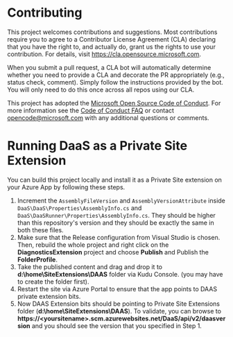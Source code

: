 
# Contributing

This project welcomes contributions and suggestions.  Most contributions require you to agree to a
Contributor License Agreement (CLA) declaring that you have the right to, and actually do, grant us
the rights to use your contribution. For details, visit https://cla.opensource.microsoft.com.

When you submit a pull request, a CLA bot will automatically determine whether you need to provide
a CLA and decorate the PR appropriately (e.g., status check, comment). Simply follow the instructions
provided by the bot. You will only need to do this once across all repos using our CLA.

This project has adopted the [Microsoft Open Source Code of Conduct](https://opensource.microsoft.com/codeofconduct/).
For more information see the [Code of Conduct FAQ](https://opensource.microsoft.com/codeofconduct/faq/) or
contact [opencode@microsoft.com](mailto:opencode@microsoft.com) with any additional questions or comments.

# Running DaaS as a Private Site Extension
You can build this project locally and install it as a Private Site extension on your Azure App by following these steps.
1. Increment the `AssemblyFileVersion` and `AssemblyVersionAttribute` inside `DaaS\DaaS\Properties\AssemblyInfo.cs` and `DaaS\DaaSRunner\Properties\AssemblyInfo.cs`. They should be higher than this repository's version and they should be exactly the same in both these files.
2. Make sure that the Release configuration from Visual Studio is chosen. Then, rebuild the whole project and right click on the **DiagnosticsExtension** project and choose **Publish** and Publish the **FolderProfile**.
3. Take the published content and drag and drop it to **d:\home\SiteExtensions\DAAS** folder via Kudu Console. (you may have to create the folder first).
4. Restart the site via Azure Portal to ensure that the app points to DAAS private extension bits.
5. Now DAAS Extension bits should be pointing to Private Site Extensions folder (**d:\home\SiteExtensions\DAAS**). To validate, you can browse to **https://&lt;yoursitename&gt;.scm.azurewebsites.net/DaaS/api/v2/daasversion** and you should see the version that you specified in Step 1. 

